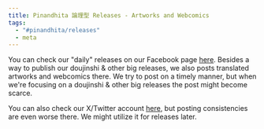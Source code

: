 ```yaml
---
title: Pinandhita 論理型 Releases - Artworks and Webcomics
tags:
  - "#pinandhita/releases"
  - meta
---
```

You can check our "daily" releases on our Facebook page [here](https://www.facebook.com/pinandhita.ronrigata/). Besides a way to publish our doujinshi & other big releases, we also posts translated artworks and webcomics there. We try to post on a timely manner, but when we're focusing on a doujinshi & other big releases the post might become scarce.

You can also check our X/Twitter account [here](https://twitter.com/p_ronrigata), but posting consistencies are even worse there. We might utilize it for releases later.